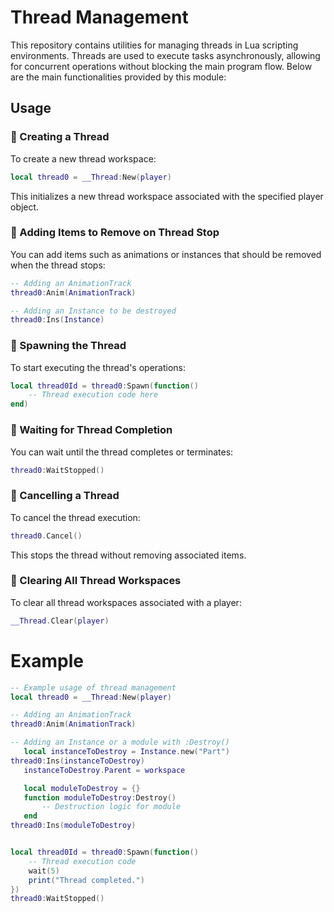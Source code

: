 # Thread Management

This repository contains utilities for managing threads in Lua scripting environments. Threads are used to execute tasks asynchronously, allowing for concurrent operations without blocking the main program flow. Below are the main functionalities provided by this module:

## Usage

### 🔹 Creating a Thread

To create a new thread workspace:

```lua
local thread0 = __Thread:New(player)
```
This initializes a new thread workspace associated with the specified player object.

### 🔹 Adding Items to Remove on Thread Stop
You can add items such as animations or instances that should be removed when the thread stops:

```lua
-- Adding an AnimationTrack
thread0:Anim(AnimationTrack)

-- Adding an Instance to be destroyed
thread0:Ins(Instance)
```

### 🔹 Spawning the Thread
To start executing the thread's operations:

```lua
local thread0Id = thread0:Spawn(function()
    -- Thread execution code here
end)
```

### 🔹 Waiting for Thread Completion
You can wait until the thread completes or terminates:

```lua
thread0:WaitStopped()
```

### 🔹 Cancelling a Thread
To cancel the thread execution:
```lua
thread0.Cancel()
```
This stops the thread without removing associated items.

### 🔹 Clearing All Thread Workspaces
To clear all thread workspaces associated with a player:

```lua
__Thread.Clear(player)
```

# Example
```lua
-- Example usage of thread management
local thread0 = __Thread:New(player)

-- Adding an AnimationTrack
thread0:Anim(AnimationTrack)

-- Adding an Instance or a module with :Destroy()
   local instanceToDestroy = Instance.new("Part")
thread0:Ins(instanceToDestroy)
   instanceToDestroy.Parent = workspace

   local moduleToDestroy = {}
   function moduleToDestroy:Destroy()
       -- Destruction logic for module
   end
thread0:Ins(moduleToDestroy)


local thread0Id = thread0:Spawn(function()
    -- Thread execution code
    wait(5)
    print("Thread completed.")
})
thread0:WaitStopped()
```

